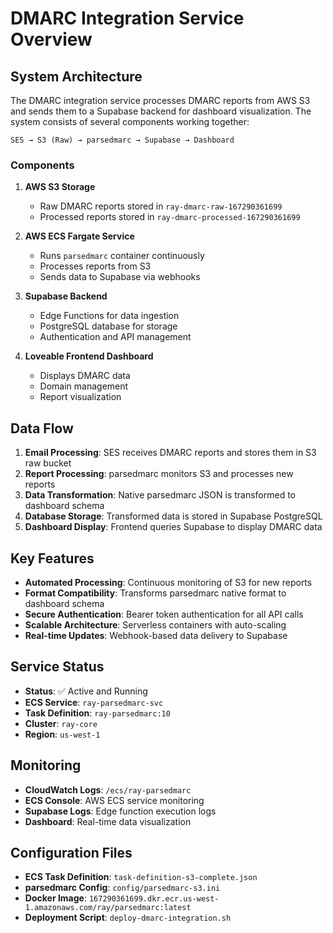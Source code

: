 # DMARC Integration Service Overview

## System Architecture

The DMARC integration service processes DMARC reports from AWS S3 and sends them to a Supabase backend for dashboard visualization. The system consists of several components working together:

```
SES → S3 (Raw) → parsedmarc → Supabase → Dashboard
```

### Components

1. **AWS S3 Storage**
   - Raw DMARC reports stored in `ray-dmarc-raw-167290361699`
   - Processed reports stored in `ray-dmarc-processed-167290361699`

2. **AWS ECS Fargate Service**
   - Runs `parsedmarc` container continuously
   - Processes reports from S3
   - Sends data to Supabase via webhooks

3. **Supabase Backend**
   - Edge Functions for data ingestion
   - PostgreSQL database for storage
   - Authentication and API management

4. **Loveable Frontend Dashboard**
   - Displays DMARC data
   - Domain management
   - Report visualization

## Data Flow

1. **Email Processing**: SES receives DMARC reports and stores them in S3 raw bucket
2. **Report Processing**: parsedmarc monitors S3 and processes new reports
3. **Data Transformation**: Native parsedmarc JSON is transformed to dashboard schema
4. **Database Storage**: Transformed data is stored in Supabase PostgreSQL
5. **Dashboard Display**: Frontend queries Supabase to display DMARC data

## Key Features

- **Automated Processing**: Continuous monitoring of S3 for new reports
- **Format Compatibility**: Transforms parsedmarc native format to dashboard schema
- **Secure Authentication**: Bearer token authentication for all API calls
- **Scalable Architecture**: Serverless containers with auto-scaling
- **Real-time Updates**: Webhook-based data delivery to Supabase

## Service Status

- **Status**: ✅ Active and Running
- **ECS Service**: `ray-parsedmarc-svc`
- **Task Definition**: `ray-parsedmarc:10`
- **Cluster**: `ray-core`
- **Region**: `us-west-1`

## Monitoring

- **CloudWatch Logs**: `/ecs/ray-parsedmarc`
- **ECS Console**: AWS ECS service monitoring
- **Supabase Logs**: Edge function execution logs
- **Dashboard**: Real-time data visualization

## Configuration Files

- **ECS Task Definition**: `task-definition-s3-complete.json`
- **parsedmarc Config**: `config/parsedmarc-s3.ini`
- **Docker Image**: `167290361699.dkr.ecr.us-west-1.amazonaws.com/ray/parsedmarc:latest`
- **Deployment Script**: `deploy-dmarc-integration.sh`

